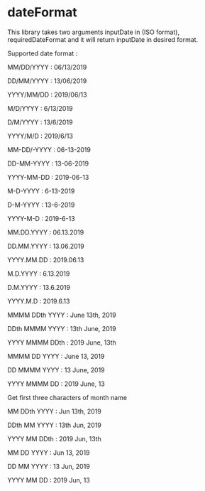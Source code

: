 # dateFormat

This library takes two arguments inputDate in (ISO format), requiredDateFormat and it will return inputDate in desired format.

Supported date format :

MM/DD/YYYY : 06/13/2019

DD/MM/YYYY : 13/06/2019

YYYY/MM/DD : 2019/06/13

M/D/YYYY : 6/13/2019

D/M/YYYY : 13/6/2019

YYYY/M/D : 2019/6/13

MM-DD/-YYYY : 06-13-2019

DD-MM-YYYY : 13-06-2019

YYYY-MM-DD : 2019-06-13

M-D-YYYY : 6-13-2019

D-M-YYYY : 13-6-2019

YYYY-M-D : 2019-6-13

MM.DD.YYYY : 06.13.2019

DD.MM.YYYY : 13.06.2019

YYYY.MM.DD : 2019.06.13

M.D.YYYY : 6.13.2019

D.M.YYYY : 13.6.2019

YYYY.M.D : 2019.6.13

MMMM DDth YYYY : June 13th, 2019

DDth MMMM YYYY : 13th June, 2019

YYYY MMMM DDth : 2019 June, 13th

MMMM DD YYYY : June 13, 2019

DD MMMM YYYY : 13 June, 2019

YYYY MMMM DD : 2019 June, 13

Get first three characters of month name

MM DDth YYYY : Jun 13th, 2019

DDth MM YYYY : 13th Jun, 2019

YYYY MM DDth : 2019 Jun, 13th

MM DD YYYY : Jun 13, 2019

DD MM YYYY : 13 Jun, 2019

YYYY MM DD : 2019 Jun, 13
